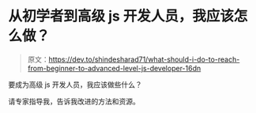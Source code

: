# 从初学者到高级 js 开发人员，我应该怎么做？

> 原文：<https://dev.to/shindesharad71/what-should-i-do-to-reach-from-beginner-to-advanced-level-js-developer-16dn>

要成为高级 js 开发人员，我应该做些什么？

请专家指导我，告诉我改进的方法和资源。